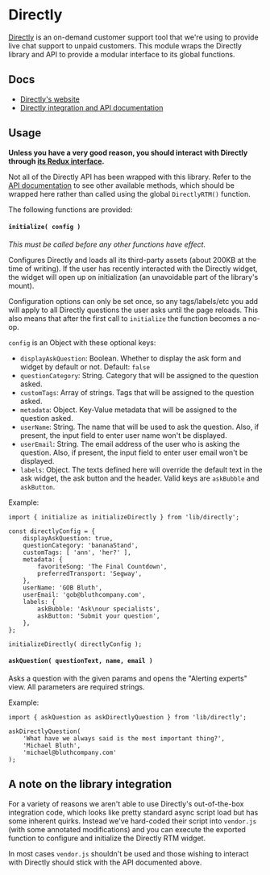 Directly
========

[Directly](https://www.directly.com/) is an on-demand customer support tool that we're
using to provide live chat support to unpaid customers. This module wraps the Directly
library and API to provide a modular interface to its global functions.

## Docs
- [Directly's website](https://www.directly.com/)
- [Directly integration and API documentation](https://cloudup.com/cySVQ9R_O6S)

## Usage

**Unless you have a very good reason, you should interact with Directly through [its
Redux interface](../../state/help/directly).**

Not all of the Directly API has been wrapped with this library. Refer to the [API
documentation](https://cloudup.com/cySVQ9R_O6S) to see other available methods, which
should be wrapped here rather than called using the global `DirectlyRTM()` function.

The following functions are provided:

#### `initialize( config )`

*This must be called before any other functions have effect.*

Configures Directly and loads all its third-party assets (about 200KB at the time of
writing). If the user has recently interacted with the Directly widget, the widget
will open up on initialization (an unavoidable part of the library's mount).

Configuration options can only be set once, so any tags/labels/etc you add will apply
to all Directly questions the user asks until the page reloads. This also means that
after the first call to `initialize` the function becomes a no-op.

`config` is an Object with these optional keys:
- `displayAskQuestion`: Boolean. Whether to display the ask form and widget by default or not. Default: `false`
- `questionCategory`: String. Category that will be assigned to the question asked.
- `customTags`: Array of strings. Tags that will be assigned to the question asked.
- `metadata`: Object. Key-Value metadata that will be assigned to the question asked.
- `userName`: String. The name that will be used to ask the question. Also, if present, the input field to enter user name won't be displayed.
- `userEmail`: String. The email address of the user who is asking the question. Also, if present, the input field to enter user email won't be displayed.
- `labels`: Object. The texts defined here will override the default text in the ask widget, the ask button and the header. Valid keys are `askBubble` and `askButton`.


Example:

```
import { initialize as initializeDirectly } from 'lib/directly';

const directlyConfig = {
	displayAskQuestion: true,
	questionCategory: 'bananaStand',
	customTags: [ 'ann', 'her?' ],
	metadata: {
		favoriteSong: 'The Final Countdown',
		preferredTransport: 'Segway',
	},
	userName: 'GOB Bluth',
	userEmail: 'gob@bluthcompany.com',
	labels: {
		askBubble: 'Ask\nour specialists',
		askButton: 'Submit your question',
	},
};

initializeDirectly( directlyConfig );
```

#### `askQuestion( questionText, name, email )`

Asks a question with the given params and opens the "Alerting experts" view. All parameters are required strings.

Example:

```
import { askQuestion as askDirectlyQuestion } from 'lib/directly';

askDirectlyQuestion(
	'What have we always said is the most important thing?',
	'Michael Bluth',
	'michael@bluthcompany.com'
);
```

## A note on the library integration

For a variety of reasons we aren't able to use Directly's out-of-the-box integration
code, which looks like pretty standard async script load but has some inherent quirks.
Instead we've hard-coded their script into `vendor.js` (with some annotated modifications)
and you can execute the exported function to configure and initialize the Directly RTM widget.

In most cases `vendor.js` shouldn't be used and those wishing to interact with Directly
should stick with the API documented above.
